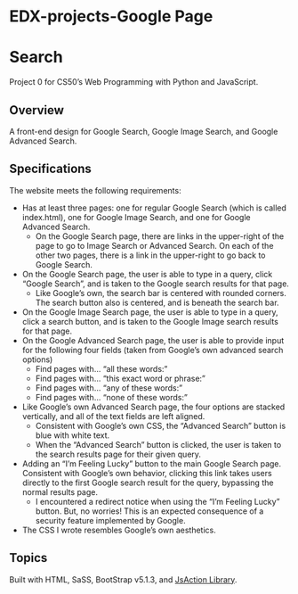 # EDX-projects-Google Page
# Search
Project 0 for CS50’s Web Programming with Python and JavaScript.

## Overview
A front-end design for Google Search, Google Image Search, and Google Advanced Search.

## Specifications
The website meets the following requirements:
* Has at least three pages: one for regular Google Search (which is called index.html), one for Google Image Search, and one for Google Advanced Search.
  * On the Google Search page, there are links in the upper-right of the page to go to Image Search or Advanced Search. On each of the other two pages, there is a link in the upper-right to go back to Google Search.
* On the Google Search page, the user is able to type in a query, click “Google Search”, and is taken to the Google search results for that page.
  * Like Google’s own, the search bar is centered with rounded corners. The search button also is centered, and is beneath the search bar.
* On the Google Image Search page, the user is able to type in a query, click a search button, and is taken to the Google Image search results for that page.
* On the Google Advanced Search page, the user is able to provide input for the following four fields (taken from Google’s own advanced search options)
  * Find pages with… “all these words:”
  * Find pages with… “this exact word or phrase:”
  * Find pages with… “any of these words:”
  * Find pages with… “none of these words:”
* Like Google’s own Advanced Search page, the four options are stacked vertically, and all of the text fields are left aligned.
  * Consistent with Google’s own CSS, the “Advanced Search” button is blue with white text.
  * When the “Advanced Search” button is clicked, the user is taken to the search results page for their given query.
* Adding an “I’m Feeling Lucky” button to the main Google Search page. Consistent with Google’s own behavior, clicking this link takes users directly to the first Google search result for the query, bypassing the normal results page.
  * I encountered a redirect notice when using the “I’m Feeling Lucky” button. But, no worries! This is an expected consequence of a security feature implemented by Google.
* The CSS I wrote resembles Google’s own aesthetics.

## Topics
Built with HTML, SaSS, BootStrap v5.1.3, and [JsAction Library](https://github.com/google/jsaction).
